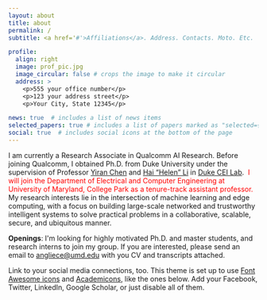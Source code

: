 ```yaml
---
layout: about
title: about
permalink: /
subtitle: <a href='#'>Affiliations</a>. Address. Contacts. Moto. Etc.

profile:
  align: right
  image: prof_pic.jpg
  image_circular: false # crops the image to make it circular
  address: >
    <p>555 your office number</p>
    <p>123 your address street</p>
    <p>Your City, State 12345</p>

news: true  # includes a list of news items
selected_papers: true # includes a list of papers marked as "selected={true}"
social: true  # includes social icons at the bottom of the page
---
```


I am currently a Research Associate in Qualcomm AI Research. Before joining Qualcomm, I obtained Ph.D. from Duke University under the supervision of Professor [Yiran Chen](https://ece.duke.edu/faculty/yiran-chen) and [Hai “Helen” Li](https://ece.duke.edu/faculty/hai-helen-li) in [Duke CEI Lab](http://cei.pratt.duke.edu/). <span style="color:red"> I will join the Department of Electrical and Computer Engineering at University of Maryland, College Park as a tenure-track assistant professor.</span> My research interests lie in the intersection of machine learning and edge computing, with a focus on building large-scale networked and trustworthy intelligent systems to solve practical problems in a collaborative, scalable, secure, and ubiquitous manner. 

**Openings**: I'm looking for highly motivated Ph.D. and master students, and research interns to join my group. If you are interested, please send an email to [angliece@umd.edu](mailto:angliece@umd.edu) with you CV and transcripts attached.


Link to your social media connections, too. This theme is set up to use [Font Awesome icons](http://fortawesome.github.io/Font-Awesome/) and [Academicons](https://jpswalsh.github.io/academicons/), like the ones below. Add your Facebook, Twitter, LinkedIn, Google Scholar, or just disable all of them.
